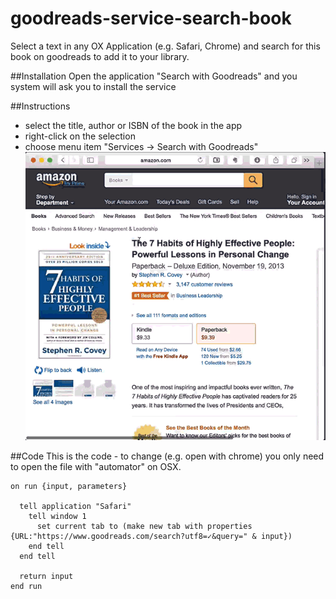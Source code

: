 # goodreads-service-search-book
Select a text in any OX Application (e.g. Safari, Chrome) and search for this book on goodreads to add it to your library.

##Installation
Open the application "Search with Goodreads" and you system will ask you to install the service

##Instructions
* select the title, author or ISBN of the book in the app
* right-click on the selection
* choose menu item "Services -> Search with Goodreads"
![demo of how to use](https://github.com/aheissenberger/goodreads-service-search-book/blob/master/doc/img/service-demo.gif)

##Code
This is the code - to change (e.g. open with chrome) you only need to open the file with "automator" on OSX.

```applescript
on run {input, parameters}
  
  tell application "Safari"
    tell window 1
      set current tab to (make new tab with properties {URL:"https://www.goodreads.com/search?utf8=✓&query=" & input})
    end tell
  end tell
  
  return input
end run

```